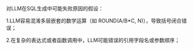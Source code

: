 
对LLM在SQL生成中可能失败原因的假设：

1.LLM容易混淆多层嵌套的数学运算（如 ROUND(A/B*C, N)），导致括号闭合错误；

2.在复杂的表达式或者函数调用中，LLM可能错误的引用字段名或参数顺序；
